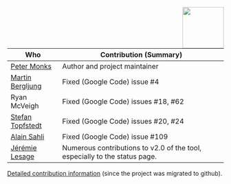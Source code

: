 <img align="right" width="96px" height="96px" src="https://raw.github.com/pmonks/alfresco-bulk-import/master/icon.png">

| **Who**                                            | **Contribution (Summary)**                                                 |
| -------------------------------------------------- | -------------------------------------------------------------------------- |
| [Peter Monks](https://github.com/pmonks)           | Author and project maintainer                                              |
| [Martin Bergljung](https://github.com/gravitonian) | Fixed (Google Code) issue #4                                               |
| Ryan McVeigh                                       | Fixed (Google Code) issues #18, #62                                        |
| [Stefan Topfstedt](https://github.com/stopfstedt)  | Fixed (Google Code) issues #20, #24                                        |
| [Alain Sahli](https://github.com/alainsahli)       | Fixed (Google Code) issue #109                                             |
| [Jérémie Lesage](https://github.com/jeci-sarl)     | Numerous contributions to v2.0 of the tool, especially to the status page. |

[Detailed contribution information](https://github.com/pmonks/alfresco-bulk-import/graphs/contributors) (since the project was migrated to github).
